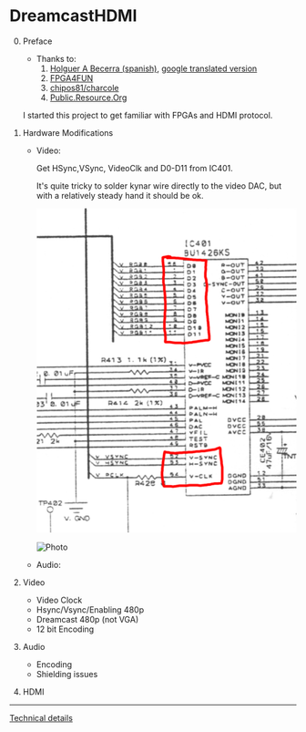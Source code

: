 # DreamcastHDMI

0. Preface
    - Thanks to: 
        1. [Holguer A Becerra (spanish)](https://sites.google.com/site/ece31289upb/practicas-de-clase/practica-4-sincronizadores/hdmi_de0-nano), [google translated version](https://translate.google.com/translate?sl=es&tl=en&js=y&prev=_t&hl=de&ie=UTF-8&u=https%3A%2F%2Fsites.google.com%2Fsite%2Fece31289upb%2Fpracticas-de-clase%2Fpractica-4-sincronizadores%2Fhdmi_de0-nano&edit-text=)
        2. [FPGA4FUN](http://fpga4fun.com/HDMI.html)
        3. [chipos81/charcole](https://github.com/charcole/NeoGeoHDMI)
        4. [Public.Resource.Org](https://law.resource.org/pub/12tables.html)
    
    I started this project to get familiar with FPGAs and HDMI protocol.

1. Hardware Modifications
    - Video:
        
        Get HSync,VSync, VideoClk and D0-D11 from IC401.

        It's quite tricky to solder kynar wire directly to the video DAC, but with a relatively steady hand it should be ok.
        
        ![Schematic][IC401schematic]
        
        ![Photo][IC401photo]

    - Audio: 


2. Video
    - Video Clock
    - Hsync/Vsync/Enabling 480p
    - Dreamcast 480p (not VGA)
    - 12 bit Encoding

3. Audio
    - Encoding
    - Shielding issues
    
4. HDMI






----------
 
[Technical details](https://rawgit.com/chriz2600/DreamcastHDMI/master/assets/index.html)

[IC401schematic]: assets/VideoDAConSchematic.png
[IC401photo]: assets/VideoDAC3.png